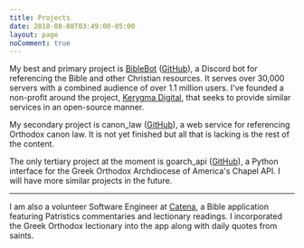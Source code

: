 ```yaml
---
title: Projects
date: 2018-08-08T03:49:00-05:00
layout: page
noComment: true
---
```


My best and primary project is [BibleBot](https://biblebot.xyz) ([GitHub](https://github.com/biblebot/biblebot)), a Discord bot for referencing the Bible and other Christian resources. It serves over 30,000 servers with a combined audience of over 1.1 million users. I've founded a non-profit around the project, [Kerygma Digital](https://kerygma.digital), that seeks to provide similar services in an open-source manner.

My secondary project is canon_law ([GitHub](https://github.com/HesychiaDiscord/canon_law)), a web service for referencing Orthodox canon law. It is not yet finished but all that is lacking is the rest of the content.

The only tertiary project at the moment is goarch_api ([GitHub](https://github.com/HesychiaDiscord/goarch_api)), a Python interface for the Greek Orthodox Archdiocese of America's Chapel API. I will have more similar projects in the future.

---

I am also a volunteer Software Engineer at [Catena](http://catenabible.com), a Bible application featuring Patristics commentaries and lectionary readings. I incorporated the Greek Orthodox lectionary into the app along with daily quotes from saints.
